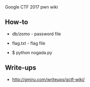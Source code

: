 Google CTF 2017 pwn wiki

## How-to

* db/zomo - password file
* flag.txt - flag file

* $ python nogada.py 

## Write-ups

* http://gmiru.com/writeups/gctf-wiki/
